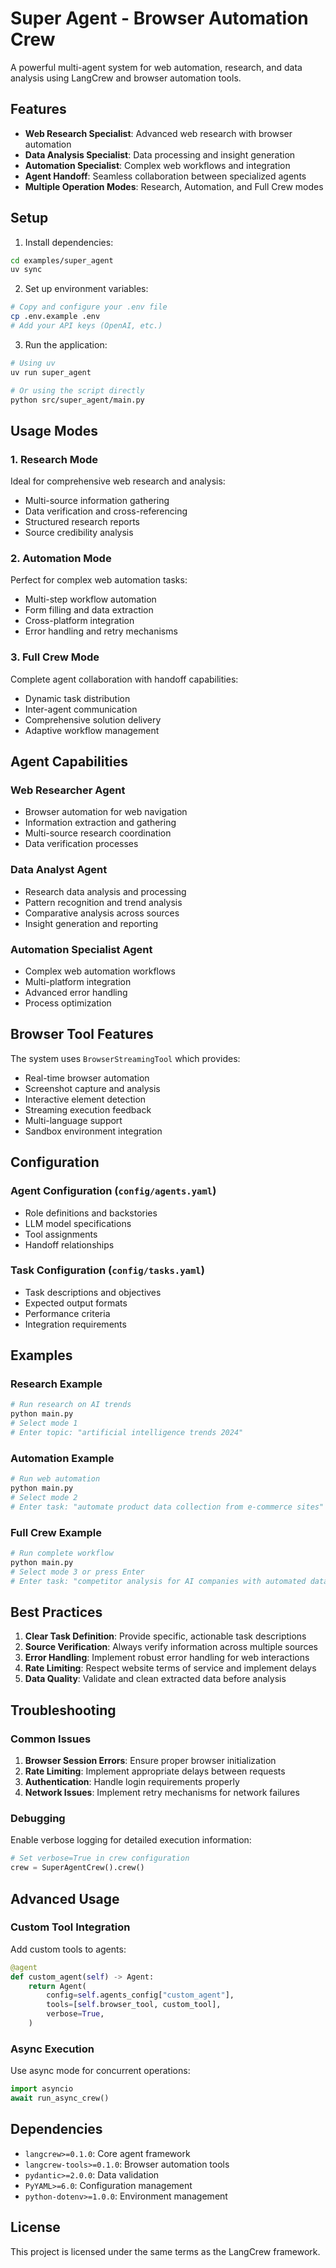 # Super Agent - Browser Automation Crew

A powerful multi-agent system for web automation, research, and data analysis using LangCrew and browser automation tools.

## Features

- **Web Research Specialist**: Advanced web research with browser automation
- **Data Analysis Specialist**: Data processing and insight generation
- **Automation Specialist**: Complex web workflows and integration
- **Agent Handoff**: Seamless collaboration between specialized agents
- **Multiple Operation Modes**: Research, Automation, and Full Crew modes

## Setup

1. Install dependencies:
```bash
cd examples/super_agent
uv sync
```

2. Set up environment variables:
```bash
# Copy and configure your .env file
cp .env.example .env
# Add your API keys (OpenAI, etc.)
```

3. Run the application:
```bash
# Using uv
uv run super_agent

# Or using the script directly
python src/super_agent/main.py
```

## Usage Modes

### 1. Research Mode
Ideal for comprehensive web research and analysis:
- Multi-source information gathering
- Data verification and cross-referencing
- Structured research reports
- Source credibility analysis

### 2. Automation Mode
Perfect for complex web automation tasks:
- Multi-step workflow automation
- Form filling and data extraction
- Cross-platform integration
- Error handling and retry mechanisms

### 3. Full Crew Mode
Complete agent collaboration with handoff capabilities:
- Dynamic task distribution
- Inter-agent communication
- Comprehensive solution delivery
- Adaptive workflow management

## Agent Capabilities

### Web Researcher Agent
- Browser automation for web navigation
- Information extraction and gathering
- Multi-source research coordination
- Data verification processes

### Data Analyst Agent
- Research data analysis and processing
- Pattern recognition and trend analysis
- Comparative analysis across sources
- Insight generation and reporting

### Automation Specialist Agent
- Complex web automation workflows
- Multi-platform integration
- Advanced error handling
- Process optimization

## Browser Tool Features

The system uses `BrowserStreamingTool` which provides:
- Real-time browser automation
- Screenshot capture and analysis
- Interactive element detection
- Streaming execution feedback
- Multi-language support
- Sandbox environment integration

## Configuration

### Agent Configuration (`config/agents.yaml`)
- Role definitions and backstories
- LLM model specifications
- Tool assignments
- Handoff relationships

### Task Configuration (`config/tasks.yaml`)
- Task descriptions and objectives
- Expected output formats
- Performance criteria
- Integration requirements

## Examples

### Research Example
```bash
# Run research on AI trends
python main.py
# Select mode 1
# Enter topic: "artificial intelligence trends 2024"
```

### Automation Example
```bash
# Run web automation
python main.py
# Select mode 2
# Enter task: "automate product data collection from e-commerce sites"
```

### Full Crew Example
```bash
# Run complete workflow
python main.py
# Select mode 3 or press Enter
# Enter task: "competitor analysis for AI companies with automated data collection"
```

## Best Practices

1. **Clear Task Definition**: Provide specific, actionable task descriptions
2. **Source Verification**: Always verify information across multiple sources
3. **Error Handling**: Implement robust error handling for web interactions
4. **Rate Limiting**: Respect website terms of service and implement delays
5. **Data Quality**: Validate and clean extracted data before analysis

## Troubleshooting

### Common Issues

1. **Browser Session Errors**: Ensure proper browser initialization
2. **Rate Limiting**: Implement appropriate delays between requests
3. **Authentication**: Handle login requirements properly
4. **Network Issues**: Implement retry mechanisms for network failures

### Debugging

Enable verbose logging for detailed execution information:
```python
# Set verbose=True in crew configuration
crew = SuperAgentCrew().crew()
```

## Advanced Usage

### Custom Tool Integration
Add custom tools to agents:
```python
@agent
def custom_agent(self) -> Agent:
    return Agent(
        config=self.agents_config["custom_agent"],
        tools=[self.browser_tool, custom_tool],
        verbose=True,
    )
```

### Async Execution
Use async mode for concurrent operations:
```python
import asyncio
await run_async_crew()
```

## Dependencies

- `langcrew>=0.1.0`: Core agent framework
- `langcrew-tools>=0.1.0`: Browser automation tools
- `pydantic>=2.0.0`: Data validation
- `PyYAML>=6.0`: Configuration management
- `python-dotenv>=1.0.0`: Environment management

## License

This project is licensed under the same terms as the LangCrew framework.